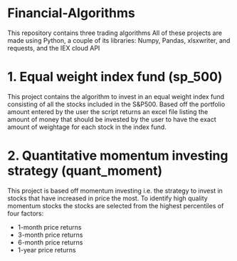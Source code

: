 # Financial-Algorithms

This repository contains three trading algorithms
All of these projects are made using Python, a couple of its libraries: Numpy, Pandas, xlsxwriter, and requests, and the IEX cloud API  

# 1. Equal weight index fund (sp_500)

This project contains the algorithm to invest in an equal weight index fund consisting of all the stocks included in the S&P500. Based off the portfolio amount entered by the user the script returns an excel file listing the amount of money that should be invested by the user to have the exact amount of weightage for each stock in the index fund.

# 2. Quantitative momentum investing strategy (quant_moment)

This project is based off momentum investing i.e. the strategy to invest in stocks that have increased in price the most. To identify high quality momentum stocks the stocks are selected from the highest percentiles of four factors: 
* 1-month price returns
* 3-month price returns
* 6-month price returns
* 1-year price returns
